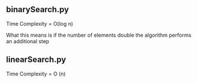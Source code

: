 
## binarySearch.py
Time Complexity = O(log n)

What this means is if the number of elements double the algorithm performs an additional step

## linearSearch.py
Time Complexity = O (n)
